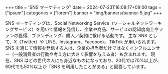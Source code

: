 +++
title = 'SNS マーケティング'
date = 2024-07-23T16:08:17+09:00
tags = ["ipsum"]
categories = ["lorem"]
banner = "img/banners/banner-5.jpg"
+++

SNS マーケティングは、Social Networking Service（ソーシャルネットワーキングサービス）を用いて情報を発信し、企業や商品、サービスの認知度向上やファンの獲得、ブランディング、購入／契約に繋げる活動です。
主な SNS として、X（Twitter）や LINE、Instagram、Facebook、TikTok が用いられます。
SNS を通じて情報を発信する人は、企業の担当者だけではなくインフルエンサー（一般消費者の行動や考え方に大きく影響を与える者）も含まれます。
現在、SNS はどの世代の人にも身近なものになっており、20代では70%以上が、60代でも50%以上が「SNS を利用したことがある」と回答しています。
